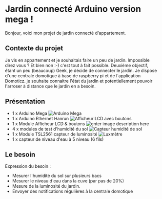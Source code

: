 Jardin connecté Arduino version mega !
===================

Bonjour, voici mon projet de jardin connecté d'appartement.


Contexte du projet
-------------
Je vis en appartement et je souhaitais faire un peu de jardin.
Impossible direz vous ? Et bien non :-) c'est tout à fait possible.
Deuxième objectif, étant un peu (beaucoup) Geek, je décide de connecter le jardin.
Je dispose d'une centrale domotique à base de raspberry pi et de l'application Domoticz. je souhaite connaitre l'état du jardin et potentiellement pouvoir l'arroser à distance que le jardin en a besoin.


Présentation 
------------

 - 1 x Arduino Mega
![Arduino Mega](https://cdn-reichelt.de/bilder/web/xxl_ws/B300/ARDUINO_MEGA_A03.png)
 - 1 x Arduino Ethernet Hanrun
![Afficheur LCD avec boutons](https://www.mysensors.org/uploads/57c1a7eaf40891c215911e3f/image/wiznet.png)
 - 1 x Module Afficheur LCD & boutons
 ![enter image description here](https://arduino-info.wikispaces.com/file/view/LCD-Pushbuttons-1-600.jpg/230299482/LCD-Pushbuttons-1-600.jpg)
 - 4 x modules de test d'humidité du sol
![Capteur humidité de sol](https://images-na.ssl-images-amazon.com/images/I/51YJV7u7mYL._SY355_.jpg)
 - 1 x Module TSL2561 capteur de luminosité
 ![Luxmètre](https://images-na.ssl-images-amazon.com/images/I/61-CGRW3OJL._SL1020_.jpg)
 - 1 x capteur de niveau d'eau à 5 niveau (6 fils)

Le besoin
-------------
Expression du besoin :

 - Mesurer l'humidité du sol sur plusieurs bacs
 - Mesurer le niveau d'eau dans la cuve (par pas de 20%)
 - Mesure de la luminosité du jardin.
 - Envoyer des notifications régulières à la centrale domotique
 
